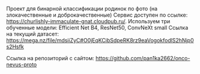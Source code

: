 Проект для бинарной классификации родинок по фото (на злокачественные и доброкачественные)
Сервис доступен по ссылке: https://churlishly-immaculate-gnat.cloudpub.ru/.
Используем три обученные модели: Efficient Net B4, ResNet50, ConvNeXt small 
Ссылка на текущий датасет: https://mega.nz/file/mdsiiZyC#O0jEqKCibSdpeRK8rz9eaVogokfodlS2hNjp0s2Hsfk

Ссылка на репозиторий с сайтом: https://github.com/pan1ka2662/onco-nevus-proto

